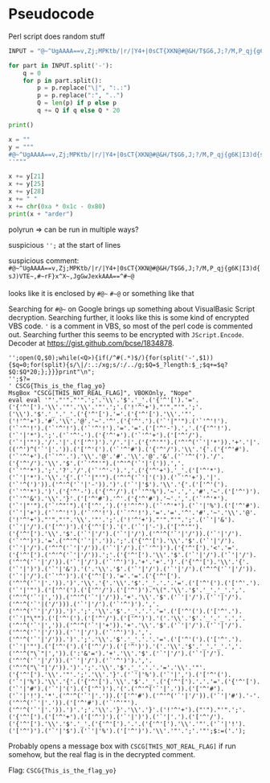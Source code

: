 # Pseudocode

Perl script does random stuff

```python
INPUT = "@~^UgAAAA==v,Zj;MPKtb/|r/|Y4+|0sCT{XKN@#@&H/T$G6,J;?/M,P_qj{g6K|I3)d{sJ)VTE~,#~rF}x^X~,JgGwJexkAAA==^#~@"

for part in INPUT.split('-'):
    q = 0
    for p in part.split():
        p = p.replace("\|", ":.:")
        p = p.replace(":", "..")
        Q = len(p) if p else p
        q += Q if q else Q * 20

print()

x = ""
y = """
#@~^UgAAAA==v,Zj;MPKtb/|r/|Y4+|0sCT{XKN@#@&H/T$G6,J;?/M,P_qj{g6K|I3)d{sJ)VTE~,#~rF}x^X~,JgGwJexkAAA==^#~@
''"""

x += y[21]
x += y[25]
x += y[28]
x += " "
x += chr(0xa * 0x1c - 0xB0)
print(x + "arder")
```

polyrun => can be run in multiple ways?

suspicious `'';` at the start of lines

suspicious comment: `#@~^UgAAAA==v,Zj;MPKtb/|r/|Y4+|0sCT{XKN@#@&H/T$G6,J;?/M,P_qj{g6K|I3)d{sJ)VTE~,#~rF}x^X~,JgGwJexkAAA==^#~@`

looks like it is enclosed by `#@~` `#~@` or something like that

Searching for `#@~` on Google brings up something about VisualBasic Script decryption.
Searching further, it looks like this is some kind of encrypted VBS code.
`'` is a comment in VBS, so most of the perl code is commented out.
Searching further this seems to be encrypted with `JScript.Encode`.
Decoder at <https://gist.github.com/bcse/1834878>.

```
'';open(Q,$0);while(<Q>){if(/^#(.*)$/){for(split('-',$1)){$q=0;for(split){s/\|/:.:/xg;s/:/../g;$Q=$_?length:$_;$q+=$q?$Q:$Q*20;};}}}print"\n";
'';$?=
' CSCG{This_is_the_flag_yo}
MsgBox "CSCG[THIS_NOT_REAL_FLAG]", VBOKOnly, "Nope"
eval eval '"'."'"."'".';'.'\\'.'$'.'_'.('{'^'[').'='.('{'^'[').'\\'.'"'.'\\'.'"'.';'.('!'^'+')."'"."'".';'.('\\').'$'.'_'.'_'.('{'^'[').'='.('{'^'[').'\\'.'"'.('!'^'+').'#'.'\\'.'@'.'~'.'^'.('{'^'.').('`'|"'").('`'^'!').('`'^'!').('`'^'!').('`'^'!').'='.'='.('['^'-').','.('{'^'!').('`'|'*').';'.('`'^'-').('{'^'+').('`'^'+').('['^'/').('`'|'"').'/'.'|'.('['^')').'/'.'|'.('{'^'"').('^'^('`'|'*')).'+'.'|'.(('^')^('`'|'.')).('['^'(').('`'^'#').('{'^'/').'\\'.'{'.('{'^'#').('`'^'+').('`'^'.').'\\'.'@'.'#'.'\\'.'@'.'&'.('`'^'(').'/'.('{'^'/').'\\'.'$'.('`'^"'").('^'^('`'|'(')).','.('`'^'*').';'.'?'.'/'.('`'^'-').','.('{'^'+').'_'.('['^'*').('`'|'*').'\\'.'{'.('`'|"'").('^'^('`'|'(')).('`'^'+').'|'.('`'^(')')).('^'^('`'|'-')).')'.('`'|'$').'\\'.'{'.('['^'(').('`'^'*').')'.('{'^'-').('{'^'/').('`'^'%').'~'.','.'#'.'~'.('['^')').('`'^'&').'\\'.'}'.('['^'#').'^'.('{'^'#').'~'.','.('`'^'*').('`'|"'").('`'^"'").('['^',').('!'^'^').('`'^'*').('`'|'%').('['^'#').('`'|'+').('`'^'!').('`'^'!').('`'^'!').'='.'='.'^'.'#'.'~'.'\\'.'@'.('!'^'+')."'"."'".'\\'.'"'.';'.('!'^'+')."'"."'".';'.('`'|'&').('`'|'/').('['^')').('{'^'[').'('.('`'|'-').('['^'"').('{'^'[').'\\'.'$'.('`'|'/').('`'|'/').('^'^('`'|'/')).('`'|'/').('`'^')').'='.('^'^('`'|'.')).';'.('{'^'[').'\\'.'$'.('`'|'/').('`'|'/').('^'^('`'|'/')).('`'|'/').('`'^')').('{'^'[').'<'.'='.('{'^'[').('^'^('`'|'/')).';'.('{'^'[').'\\'.'$'.('`'|'/').('`'|'/').('^'^('`'|'/')).('`'|'/').('`'^')').'+'.'+'.')'.('{'^'[').'\\'.'{'.('`'|')').('`'|'&').'('.'\\'.'$'.('`'|'/').('`'|'/').('^'^('`'|'/')).('`'|'/').('`'^')').('{'^'[').'='.'='.('{'^'[').('^'^('`'|'.')).')'.'\\'.'{'.'\\'.'$'.'_'.'.'.'='.('['^'(').('['^'.').('`'|'"').('['^'(').('['^'/').('['^')')."\(".'\\'.'$'.'_'.'_'.','.('^'^('`'|',')).('^'^('`'|'/')).'+'.'\\'.'$'.('`'|'/').('`'|'/').('^'^('`'|('/'))).('`'|'/').('`'^')').','.('^'^('`'|'/')).')'.';'.'\\'.'$'.'_'.'.'.'='.('['^'(').('['^'.').('`'|"\"").('['^'(').('['^'/').('['^')').'('.'\\'.'$'.'_'.'_'.','.('^'^('`'|',')).('^'^('`'|'+')).'+'.'\\'.'$'.('`'|'/').('`'|'/').('^'^('`'|'/')).('`'|'/').('`'^')').','.('^'^('`'|'/')).')'.';'.'\\'.'$'.'_'.'.'.'='.('['^'(').('['^'.').('`'|'"').('['^'(').('['^'/').('['^')').'('.'\\'.'$'.'_'.'_'.','.('^'^("\`"|',')).(':'&'=').'+'.'\\'.'$'.('`'|'/').('`'|'/').('^'^('`'|'/')).('`'|'/').('`'^')').','.('^'^("\`"|'/')).')'.';'.'\\'.'$'.'_'.'.'.'='.'\\'.'"'.('{'^'[').'\\'.'"'.';'.'\\'.'}'.('`'|'%').('`'|',').('['^'(').('`'|'%').'\\'.'{'.('{'^'[').'\\'.'$'.'_'.('{'^'[').'.'.'='.('{'^'[').('`'|'#').('`'|'(').('['^')').'('.('^'^('`'|'.')).('['^'#').('`'|'!').'*'.('^'^('`'|'.')).('['^'#').('^'^('`'|'/')).('`'|'#').'-'.('^'^('`'|'.')).('['^'#').('`'^'"').('^'^('`'|'.')).')'.';'.'\\'.'}'.'\\'.'}'.('!'^'+').("'")."'".';'.('{'^'[').('['^'+').('['^')').('`'|')').('`'|'.').('['^'/').('{'^'[').'\\'.'$'.'_'.('{'^'[').'.'.('{'^'[').'\\'.'"'.('`'|'!').('['^')').('`'|'$').('`'|'%').('['^')').'\\'.'"'.';'.'"';$:=('.');
```

Probably opens a message box with `CSCG[THIS_NOT_REAL_FLAG]` if run somehow,
but the real flag is in the decrypted comment.

Flag: `CSCG{This_is_the_flag_yo}`
